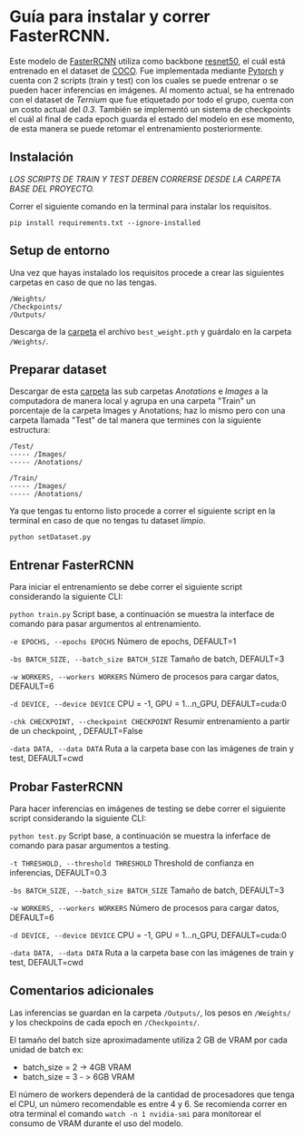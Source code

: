 # Guía para instalar y correr FasterRCNN.
Este modelo de [FasterRCNN](https://arxiv.org/abs/1506.01497) utiliza como backbone [resnet50](https://arxiv.org/abs/1512.03385), el cuál está entrenado en el dataset de [COCO](https://cocodataset.org/).
Fue implementada mediante [Pytorch](https://pytorch.org/) y cuenta con 2 scripts (train y test) con los cuales se puede entrenar o se pueden hacer inferencias en imágenes.
Al momento actual, se ha entrenado con el dataset de *Ternium* que fue etiquetado por todo el grupo, cuenta con un costo actual del *0.3*.
También se implementó un sistema de checkpoints el cuál al final de cada epoch guarda el estado del modelo en ese momento, de esta manera
se puede retomar el entrenamiento posteriormente.

## Instalación
*LOS SCRIPTS DE TRAIN Y TEST DEBEN CORRERSE DESDE LA CARPETA BASE DEL PROYECTO.*

Correr el siguiente comando en la terminal para instalar los requisitos.
```
pip install requirements.txt --ignore-installed
```

## Setup de entorno
Una vez que hayas instalado los requisitos procede a crear las siguientes carpetas en caso de que no las tengas.

```
/Weights/
/Checkpoints/
/Outputs/
```
Descarga de la [carpeta](https://drive.google.com/drive/u/1/folders/1WLNqWjLJeV6onZQCkB5k4fGdXHakS_A6) el archivo `best_weight.pth` y guárdalo en la carpeta `/Weights/`.

## Preparar dataset
Descargar de esta [carpeta](https://drive.google.com/drive/u/1/folders/1WXjElJai_S5QxWEQlW4Ui71KOQaJSURu) las sub carpetas *Anotations* e *Images* a la computadora de manera local y agrupa en una carpeta "Train" un porcentaje de la carpeta Images y Anotations; haz lo mismo pero con una carpeta llamada "Test" de tal manera que termines con la siguiente estructura:

```
/Test/
----- /Images/
----- /Anotations/

/Train/
----- /Images/
----- /Anotations/
```

Ya que tengas tu entorno listo procede a correr el siguiente script en la terminal en caso de que no tengas tu dataset *limpio*.

```
python setDataset.py
```

## Entrenar FasterRCNN
Para iniciar el entrenamiento se debe correr el siguiente script considerando la siguiente CLI:

`python train.py`
Script base, a continuación se muestra la interface de comando para pasar argumentos al entrenamiento.

`-e EPOCHS, --epochs EPOCHS`
Número de epochs, DEFAULT=1

`-bs BATCH_SIZE, --batch_size BATCH_SIZE`
Tamaño de batch, DEFAULT=3

`-w WORKERS, --workers WORKERS`
Número de procesos para cargar datos, DEFAULT=6

`-d DEVICE, --device DEVICE`
CPU = -1, GPU = 1...n_GPU, DEFAULT=cuda:0

`-chk CHECKPOINT, --checkpoint CHECKPOINT`
Resumir entrenamiento a partir de un checkpoint, , DEFAULT=False

`-data DATA, --data DATA`
Ruta a la carpeta base con las imágenes de train y test, DEFAULT=cwd

## Probar FasterRCNN
Para hacer inferencias en imágenes de testing se debe correr el siguiente script considerando la siguiente CLI:

`python test.py`
Script base, a continuación se muestra la inferface de comando para pasar argumentos a testing.

`-t THRESHOLD, --threshold THRESHOLD`
Threshold de confianza en inferencias, DEFAULT=0.3

`-bs BATCH_SIZE, --batch_size BATCH_SIZE`
Tamaño de batch, DEFAULT=3

`-w WORKERS, --workers WORKERS`
Número de procesos para cargar datos, DEFAULT=6

`-d DEVICE, --device DEVICE`
CPU = -1, GPU = 1...n_GPU, DEFAULT=cuda:0

`-data DATA, --data DATA`
Ruta a la carpeta base con las imágenes de train y test, DEFAULT=cwd

## Comentarios adicionales
Las inferencias se guardan en la carpeta `/Outputs/`, los pesos en `/Weights/` y los checkpoins de cada epoch
en `/Checkpoints/`.

El tamaño del batch size aproximadamente utiliza 2 GB de VRAM por cada unidad de batch ex:
* batch_size = 2 -> 4GB VRAM
* batch_size = 3 - > 6GB VRAM

El número de workers dependerá de la cantidad de procesadores que tenga el CPU, un número recomendable es entre 4 y 6.
Se recomienda correr en otra terminal el comando `watch -n 1 nvidia-smi` para monitorear el consumo de VRAM durante el uso del modelo.
